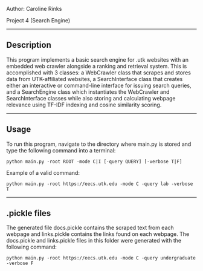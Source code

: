 Author: Caroline Rinks

Project 4 (Search Engine)

-----------
Description
-----------
This program implements a basic search engine for .utk websites with an embedded web crawler 
alongside a ranking and retrieval system. This is accomplished with 3 classes: a WebCrawler 
class that scrapes and stores data from UTK-affiliated websites, a SearchInterface class 
that creates either an interactive or command-line interface for issuing search queries, and 
a SearchEngine class which instantiates the WebCrawler and SearchInterface classes while also 
storing and calculating webpage relevance using TF-IDF indexing and cosine similarity scoring.

-----
Usage
-----
To run this program, navigate to the directory where main.py is stored and type 
the following command into a terminal: 
	
	python main.py -root ROOT -mode C|I [-query QUERY] [-verbose T|F]

Example of a valid command:
	
	python main.py -root https://eecs.utk.edu -mode C -query lab -verbose T

-------------
.pickle files
-------------
The generated file docs.pickle contains the scraped text from each webpage and links.pickle contains the
links found on each webpage. The docs.pickle and links.pickle files in this folder were generated 
with the following command:

	python main.py -root https://eecs.utk.edu -mode C -query undergraduate -verbose F
